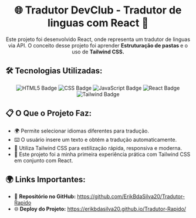 <h1 style="text-align: center;">🌐 Tradutor DevClub - Tradutor de linguas com React 🚀</h1>

<p style="text-align: center;">
  Este projeto foi desenvolvido React, onde representa um tradutor de linguas via API. O conceito desse projeto foi aprender <strong>Estruturação de pastas </strong> e o uso de <strong>Tailwind CSS.</strong>
</p>

<h2>🛠️ Tecnologias Utilizadas:</h2>
<p style="text-align: center;">
  <img src="https://img.shields.io/badge/HTML5-E34F26?style=for-the-badge&logo=html5&logoColor=white" alt="HTML5 Badge">
  <img src="https://img.shields.io/badge/CSS3-1572B6?style=for-the-badge&logo=css3&logoColor=white" alt="CSS Badge">
  <img src="https://img.shields.io/badge/JavaScript-F7DF1E?style=for-the-badge&logo=javascript&logoColor=black" alt="JavaScript Badge">
  <img src="https://img.shields.io/badge/React-61DAFB?style=for-the-badge&logo=react&logoColor=black" alt="React Badge">
  <img src="https://img.shields.io/badge/Tailwind_CSS-06B6D4?style=for-the-badge&logo=tailwind-css&logoColor=white" alt="Tailwind Badge">
</p>

<h2>📋 O Que o Projeto Faz:</h2> 
<ul>
  <li>🌍 Permite selecionar idiomas diferentes para tradução.</li>
  <li>⌨️ O usuário insere um texto e obtém a tradução automaticamente.</li>
  <li>🎨 Utiliza Tailwind CSS para estilização rápida, responsiva e moderna.</li>
  <li>🧠 Este projeto foi a minha primeira experiência prática com Tailwind CSS em conjunto com React.</li>
</ul>

<h2>🌍 Links Importantes:</h2>
<ul>
  <li>🔗 <strong>Repositório no GitHub:</strong> <a href="https://github.com/ErikBdaSilva20/Tradutor-Rapido" target="_blank">https://github.com/ErikBdaSilva20/Tradutor-Rapido</a></li>
  <li>🌐 <strong>Deploy do Projeto:</strong> <a href="https://erikbdasilva20.github.io/Tradutor-Rapido/" target="_blank">https://erikbdasilva20.github.io/Tradutor-Rapido/</a></li>
</ul>
